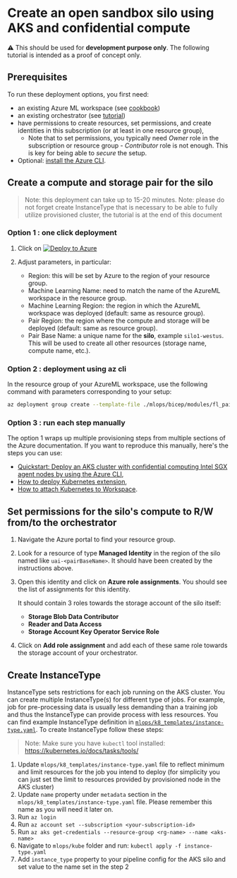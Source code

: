 # Create an open sandbox silo using AKS and confidential compute

:warning: This should be used for **development purpose only**. The following tutorial is intended as a proof of concept only.

## Prerequisites

To run these deployment options, you first need:

- an existing Azure ML workspace (see [cookbook](README.md#create-an-azure-ml-workspace))
- an existing orchestrator (see [tutorial](orchestrator_open.md))
- have permissions to create resources, set permissions, and create identities in this subscription (or at least in one resource group),
  - Note that to set permissions, you typically need _Owner_ role in the subscription or resource group - _Contributor_ role is not enough. This is key for being able to _secure_ the setup.
- Optional: [install the Azure CLI](https://learn.microsoft.com/en-us/cli/azure/install-azure-cli).

## Create a compute and storage pair for the silo

> Note: this deployment can take up to 15-20 minutes.
> Note: please do not forget create InstanceType that is necessary to be able to fully utilize provisioned cluster, the tutorial is at the end of this document

### Option 1 : one click deployment

1. Click on [![Deploy to Azure](https://aka.ms/deploytoazurebutton)](https://portal.azure.com/#create/Microsoft.Template/uri/https%3A%2F%2Fraw.githubusercontent.com%2FAzure-Samples%2Fazure-ml-federated-learning%2Fmain%2Fmlops%2Farm%2Fopen_aks_with_confcomp_storage_pair.json)

2. Adjust parameters, in particular:

    - Region: this will be set by Azure to the region of your resource group.
    - Machine Learning Name: need to match the name of the AzureML workspace in the resource group.
    - Machine Learning Region: the region in which the AzureML workspace was deployed (default: same as resource group).
    - Pair Region: the region where the compute and storage will be deployed (default: same as resource group).
    - Pair Base Name: a unique name for the **silo**, example `silo1-westus`. This will be used to create all other resources (storage name, compute name, etc.).

### Option 2 : deployment using az cli

In the resource group of your AzureML workspace, use the following command with parameters corresponding to your setup:

```bash
az deployment group create --template-file ./mlops/bicep/modules/fl_pairs/open_aks_with_confcomp_storage_pair.bicep --resource-group <resource group name> --parameters pairBaseName="silo1-westus" pairRegion="westus" machineLearningName="aml-fldemo" machineLearningRegion="eastus"
```

### Option 3 : run each step manually

The option 1 wraps up multiple provisioning steps from multiple sections of the Azure documentation. If you want to reproduce this manually, here's the steps you can use:

- [Quickstart: Deploy an AKS cluster with confidential computing Intel SGX agent nodes by using the Azure CLI](https://learn.microsoft.com/en-us/azure/confidential-computing/confidential-enclave-nodes-aks-get-started),
- [How to deploy Kubernetes extension](https://learn.microsoft.com/en-us/azure/machine-learning/how-to-deploy-kubernetes-extension?tabs=deploy-extension-with-cli),
- [How to attach Kubernetes to Workspace](https://learn.microsoft.com/en-us/azure/machine-learning/how-to-attach-kubernetes-to-workspace?tabs=cli).

## Set permissions for the silo's compute to R/W from/to the orchestrator

1. Navigate the Azure portal to find your resource group.

2. Look for a resource of type **Managed Identity** in the region of the silo named like `uai-<pairBaseName>`. It should have been created by the instructions above.

3. Open this identity and click on **Azure role assignments**. You should see the list of assignments for this identity.

    It should contain 3 roles towards the storage account of the silo itself:
    - **Storage Blob Data Contributor**
    - **Reader and Data Access**
    - **Storage Account Key Operator Service Role**

4. Click on **Add role assignment** and add each of these same role towards the storage account of your orchestrator.

## Create InstanceType

InstanceType sets restrictions for each job running on the AKS cluster. You can create multiple InstanceType(s) for different type of jobs. For example, job for pre-processing data is usually less demanding than a training job and thus the InstanceType can provide process with less resources. You can find example InstanceType definition in [`mlops/k8_templates/instance-type.yaml`](../../mlops/k8s_templates/instance-type.yaml). To create InstanceType follow these steps:

> Note: Make sure you have `kubectl` tool installed: <https://kubernetes.io/docs/tasks/tools/>

1. Update `mlops/k8_templates/instance-type.yaml` file to reflect minimum and limit resources for the job you intend to deploy (for simplicity you can just set the limit to resources provided by provisioned node in the AKS cluster)
2. Update `name` property under `metadata` section in the `mlops/k8_templates/instance-type.yaml` file. Please remember this name as you will need it later on.
3. Run `az login`
4. Run `az account set --subscription <your-subscription-id>`
5. Run `az aks get-credentials --resource-group <rg-name> --name <aks-name>`
6. Navigate to `mlops/kube` folder and run: `kubectl apply -f instance-type.yaml`
7. Add `instance_type` property to your pipeline config for the AKS silo and set value to the name set in the step 2

